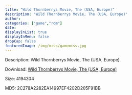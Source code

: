```yaml
---
title: "Wild Thornberrys Movie, The (USA, Europe)"
description: "Wild Thornberrys Movie, The (USA, Europe)"
author: 
categories: ["game","rom"]
date: 
displayInList: true
displayInMenu: false
dropCap: false
featuredImage: /img/miss/gamemiss.jpg
---
```


Description: Wild Thornberrys Movie, The (USA, Europe)

Download: <a style="text-decoration:underline;" href="https://mega.nz/#!SXAU1KKQ!WRDZOYewDDGSvzLZM-gSvmNupthtX_Odk0umloajt1I" target = "_blank" rel = "nofollow" > Wild Thornberrys Movie, The (USA, Europe)</a>

Size: 4194304

MD5: 2C278A2282EA14997EF4202D205F91BB

